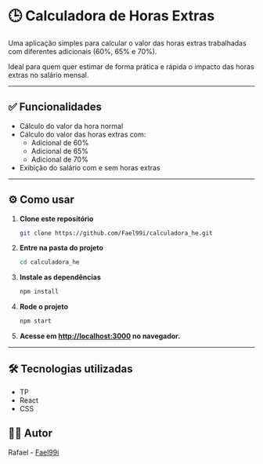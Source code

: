 # 🕒 Calculadora de Horas Extras

Uma aplicação simples para calcular o valor das horas extras trabalhadas com diferentes adicionais (60%, 65% e 70%). 

Ideal para quem quer estimar de forma prática e rápida o impacto das horas extras no salário mensal.

---

## ✅ Funcionalidades

- Cálculo do valor da hora normal
- Cálculo do valor das horas extras com:
  - Adicional de 60%
  - Adicional de 65%
  - Adicional de 70%
- Exibição do salário com e sem horas extras

---

## ⚙️ Como usar

1. **Clone este repositório**
   ```bash
   git clone https://github.com/Fael99i/calculadora_he.git
   ```

2. **Entre na pasta do projeto**
   ```bash
   cd calculadora_he
   ```

3. **Instale as dependências**
   ```bash
   npm install
   ```

4. **Rode o projeto**
   ```bash
   npm start
   ```

5. **Acesse em [http://localhost:3000](http://localhost:3000) no navegador.**

---

## 🛠️ Tecnologias utilizadas

- TP
- React
- CSS

## 👨‍💻 Autor
Rafael - [Fael99i](https://github.com/Fael99i)


